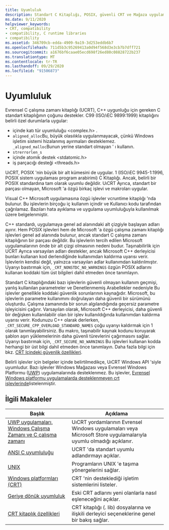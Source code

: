 ```yaml
---
title: Uyumluluk
description: Standart C Kitaplığı, POSIX, güvenli CRT ve Mağaza uygulamaları ile Microsoft Universal C çalışma zamanı kitaplığı 'nın (UCRT) uyumluluğunu açıklar.
ms.date: 9/11/2020
helpviewer_keywords:
- CRT, compatibility
- compatibility, C runtime libraries
- compatibility
ms.assetid: 346709cb-edda-4909-9a19-3d253eddb6b7
ms.openlocfilehash: 711d5b3c95269413a0d94f568d3e3cb7b7dff721
ms.sourcegitcommit: a1676bf6caae05ecd698f26ed80c08828722b237
ms.translationtype: MT
ms.contentlocale: tr-TR
ms.lasthandoff: 09/29/2020
ms.locfileid: "91506873"
---
```

# <a name="compatibility"></a>Uyumluluk

Evrensel C çalışma zamanı kitaplığı (UCRT), C++ uygunluğu için gereken C standart kitaplığının çoğunu destekler. C99 (ISO/ıEC 9899:1999) kitaplığını belirli özel durumlarla uygular:

- içinde katı tür uyumluluğu \<complex.h> .
- `aligned_alloc`Bu, büyük olasılıkla uygulanmayacak, çünkü Windows işletim sistemi hizalanmış ayırmaları desteklemez. `_aligned_malloc`Bunun yerine standart olmayan ' ı kullanın.
- `strerrorlen_s`
- içinde atomik destek \<stdatomic.h>
- iş parçacığı desteği \<threads.h>

UıCRT, POSIX 'nin büyük bir alt kümesini de uygular. 1 (ISO/ıEC 9945-1:1996, POSIX sistem uygulaması program arabirimi) C Kitaplığı. Ancak, belirli bir POSIX standardına tam olarak uyumlu değildir. UıCRT Ayrıca, standart bir parçası olmayan, Microsoft 'a özgü birkaç işlevi ve makroları uygular.

Visual C++ Microsoft uygulamasına özgü işlevler vcruntime kitaplığı 'nda bulunur.  Bu işlevlerin birçoğu iç kullanım içindir ve Kullanıcı kodu tarafından çağrılamaz. Bazıları hata ayıklama ve uygulama uyumluluğuyla kullanılmak üzere belgelenmiştir.

C++ standardı, uygulamaya genel ad alanındaki alt çizgiyle başlayan adları ayırır. Hem POSIX işlevleri hem de Microsoft 'a özgü çalışma zamanı kitaplığı işlevleri genel ad alanında bulunur, ancak standart C çalışma zamanı kitaplığının bir parçası değildir. Bu işlevlerin tercih edilen Microsoft uygulamalarının önde bir alt çizgi olmasının nedeni budur. Taşınabilirlik için UCRT Ayrıca varsayılan adları destekler, ancak Microsoft C++ derleyicisi bunları kullanan kod derlendiğinde kullanımdan kaldırma uyarısı verir. İşlevlerin kendisi değil, yalnızca varsayılan adlar kullanımdan kaldırılmıştır. Uyarıyı bastırmak için, `_CRT_NONSTDC_NO_WARNINGS` özgün POSIX adlarını kullanan koddaki tüm üst bilgileri dahil etmeden önce tanımlayın.

Standart C kitaplığındaki bazı işlevlerin güvenli olmayan kullanım geçmişi, yanlış kullanılan parametreler ve Denetlenmemiş Arabellekler nedeniyle Bu işlevler genellikle koddaki güvenlik sorunlarının kaynağıdır. Microsoft, bu işlevlerin parametre kullanımını doğrulayan daha güvenli bir sürümünü oluşturdu. Çalışma zamanında bir sorun algılandığında geçersiz parametre işleyicisini çağırır.  Varsayılan olarak, Microsoft C++ derleyicisi, daha güvenli bir değişken kullanılabilir olan bir işlev kullanıldığında kullanımdan kaldırma uyarısı verir. Kodunuzu C++ olarak derlerken, `_CRT_SECURE_CPP_OVERLOAD_STANDARD_NAMES` çoğu uyarıyı kaldırmak için 1 olarak tanımlayabilirsiniz. Bu makro, taşınabilir kaynak kodunu koruyarak şablon aşırı yüklemelerinin daha güvenli türevlerini çağırmasını sağlar. Uyarıyı bastırmak için, `_CRT_SECURE_NO_WARNINGS` Bu işlevleri kullanan kodda herhangi bir üst bilgi dahil etmeden önce tanımlayın. Daha fazla bilgi için bkz. [CRT Içindeki güvenlik özellikleri](../c-runtime-library/security-features-in-the-crt.md).

Belirli işlevler için belgeler içinde belirtilmedikçe, UıCRT Windows API 'siyle uyumludur.  Bazı işlevler Windows Mağazası veya Evrensel Windows Platformu ([UWP](/uwp)) uygulamalarında desteklenmez. Bu işlevler, [Evrensel Windows platformu uygulamalarda desteklenmeyen crt işlevlerinde](../cppcx/crt-functions-not-supported-in-universal-windows-platform-apps.md)listelenmiştir.

## <a name="related-articles"></a>İlgili Makaleler

|Başlık|Açıklama|
|-----------|-----------------|
|[UWP uygulamaları, Windows Çalışma Zamanı ve C çalışma zamanı](../c-runtime-library/windows-store-apps-the-windows-runtime-and-the-c-run-time.md)|UıCRT yordamlarının Evrensel Windows uygulamaları veya Microsoft Store uygulamalarıyla uyumlu olmadığı açıklanır.|
|[ANSI C uyumluluğu](../c-runtime-library/ansi-c-compliance.md)|UCRT 'da standart uyumlu adlandırmayı açıklar.|
|[UNIX](../c-runtime-library/unix.md)|Programların UNIX 'e taşıma yönergelerini sağlar.|
|[Windows platformları (CRT)](../c-runtime-library/windows-platforms-crt.md)|CRT 'nin desteklediği işletim sistemlerini listeler.|
|[Geriye dönük uyumluluk](../c-runtime-library/backward-compatibility.md)|Eski CRT adlarını yeni olanlarla nasıl eşleneceğini açıklar.|
|[CRT kitaplık özellikleri](../c-runtime-library/crt-library-features.md)|CRT kitaplığı (. lib) dosyalarına ve ilişkili derleyici seçeneklerine genel bir bakış sağlar.|
